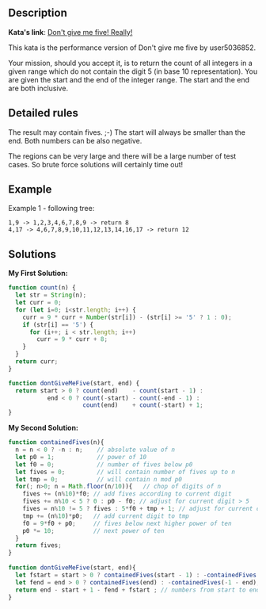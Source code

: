## Description

**Kata's link**: [Don't give me five! Really!](https://www.codewars.com/kata/621f89cc94d4e3001bb99ef4/javascript)

This kata is the performance version of Don't give me five by user5036852.

Your mission, should you accept it, is to return the count of all integers in a given range which do not contain the digit 5 (in base 10 representation).
You are given the start and the end of the integer range. The start and the end are both inclusive.

## Detailed rules

The result may contain fives. ;-)
The start will always be smaller than the end. Both numbers can be also negative.

The regions can be very large and there will be a large number of test cases. So brute force solutions will certainly time out!

## Example

Example 1 - following tree:

```
1,9 -> 1,2,3,4,6,7,8,9 -> return 8
4,17 -> 4,6,7,8,9,10,11,12,13,14,16,17 -> return 12
```

## Solutions

**My First Solution:**


```js
function count(n) {
  let str = String(n);
  let curr = 0;
  for (let i=0; i<str.length; i++) {
    curr = 9 * curr + Number(str[i]) - (str[i] >= '5' ? 1 : 0);
    if (str[i] == '5') {
      for (i++; i < str.length; i++)
        curr = 9 * curr + 8;
    }
  }
  return curr;
}

function dontGiveMeFive(start, end) {
  return start > 0 ? count(end)    - count(start - 1) :
           end < 0 ? count(-start) - count(-end - 1) :
                     count(end)    + count(-start) + 1;
}
```

**My Second Solution:**

```js
function containedFives(n){
  n = n < 0 ? -n : n;    // absolute value of n
  let p0 = 1;            // power of 10
  let f0 = 0;            // number of fives below p0 
  let fives = 0;         // will contain number of fives up to n 
  let tmp = 0;           // will contain n mod p0
  for(; n>0; n = Math.floor(n/10)){   // chop of digits of n
    fives += (n%10)*f0; // add fives according to current digit  
    fives += n%10 < 5 ? 0 : p0 - f0; // adjust for current digit > 5
    fives = n%10 != 5 ? fives : 5*f0 + tmp + 1; // adjust for current digit == 5
    tmp += (n%10)*p0;   // add current digit to tmp
    f0 = 9*f0 + p0;     // fives below next higher power of ten
    p0 *= 10;           // next power of ten 
  }
  return fives;
}
 
function dontGiveMeFive(start, end){
  let fstart = start > 0 ? containedFives(start - 1) : -containedFives(-start); // fives below start (inclusive or exclusive depending on sign of start)
  let fend = end > 0 ? containedFives(end) : -containedFives(-1 - end); // fives up to end (exclusive or inclusive depending on sign of end)
  return end - start + 1 - fend + fstart ; // numbers from start to end minus fives
}
```


